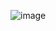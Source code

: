 ![image](https://user-images.githubusercontent.com/69719886/188443030-0932b7eb-a09e-411a-a277-c65e3fee62d2.png)
